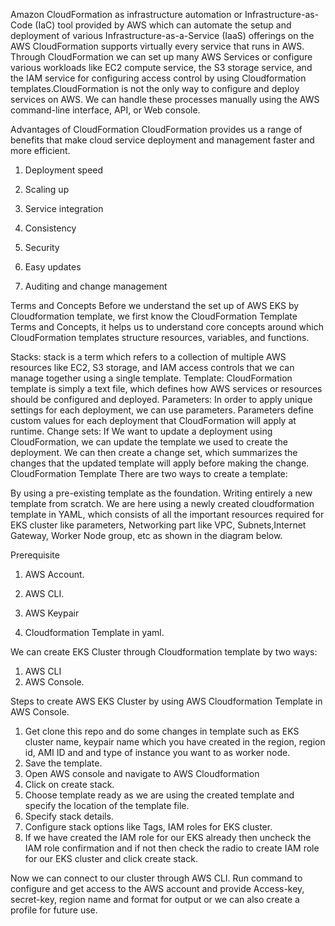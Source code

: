 Amazon CloudFormation as infrastructure automation or Infrastructure-as-Code (IaC) tool provided by AWS which can automate the setup and deployment of various Infrastructure-as-a-Service (IaaS) offerings on the AWS CloudFormation supports virtually every service that runs in AWS. Through CloudFormation we can set up many AWS Services or configure various workloads like EC2 compute service, the S3 storage service, and the IAM service for configuring access control by using Cloudformation templates.CloudFormation is not the only way to configure and deploy services on AWS. We can handle these processes manually using the AWS command-line interface, API, or Web console.

Advantages of CloudFormation
CloudFormation provides us a range of benefits that make cloud service deployment and management faster and more efficient.

1. Deployment speed

2. Scaling up

3. Service integration

4. Consistency

5. Security

6. Easy updates

7. Auditing and change management

Terms and Concepts
Before we understand the set up of AWS EKS by Cloudformation template, we first know the CloudFormation Template Terms and Concepts, it helps us to understand core concepts around which CloudFormation templates structure resources, variables, and functions.

Stacks: stack is a term which refers to a collection of multiple AWS resources like EC2, S3 storage, and IAM access controls that we can manage together using a single template.
Template: CloudFormation template is simply a text file, which defines how AWS services or resources should be configured and deployed.
Parameters: In order to apply unique settings for each deployment, we can use parameters. Parameters define custom values for each deployment that CloudFormation will apply at runtime.
Change sets: If We want to update a deployment using CloudFormation, we can update the template we used to create the deployment. We can then create a change set, which summarizes the changes that the updated template will apply before making the change.
CloudFormation Template
There are two ways to create a template:

By using a pre-existing template as the foundation.
Writing entirely a new template from scratch.
We are here using a newly created cloudformation template in YAML, which consists of all the important resources required for EKS cluster like parameters, Networking part like VPC, Subnets,Internet Gateway, Worker Node group, etc as shown in the diagram below.

Prerequisite
1. AWS Account.

2. AWS CLI.

3. AWS Keypair

4. Cloudformation Template in yaml.

We can create EKS Cluster through Cloudformation template by two ways:

1. AWS CLI
2. AWS Console.

Steps to create AWS EKS Cluster by using AWS Cloudformation Template in AWS Console.

1. Get clone this repo and do some changes in template such as EKS cluster name, keypair name which you have created in the region, region id, AMI ID and and type of instance you want to as worker node.
2. Save the template.
3. Open AWS console and navigate to AWS Cloudformation
4. Click on create stack.
5. Choose template ready as we are using the created template and specify the location of the template file.
6. Specify stack details. 
7. Configure stack options like Tags, IAM roles for EKS cluster.
8. If we have created the IAM role for our EKS already then uncheck the IAM role confirmation and if not then check the radio to create IAM role for our EKS cluster and click create stack.

Now we can connect to our cluster through AWS CLI. Run command to configure and get access to the AWS account and provide Access-key, secret-key, region name and format for output or we can also create a profile for future use.


